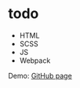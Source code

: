 # todo
- HTML
- SCSS
- JS
- Webpack

Demo: [GitHub page](https://yaroslavapanteleeva-web.github.io/todo/)
